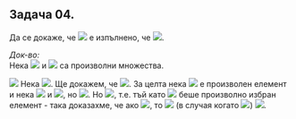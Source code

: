 ## Задача 04.

Да се докаже, че <img src="https://latex.codecogs.com/svg.latex?\Large&space;\forall{A,B,C}"> е изпълнено, че <img src="https://latex.codecogs.com/svg.latex?\Large&space;A\subseteq{B\cup{C}}\Leftrightarrow{A\setminus{B}}\subseteq{C}">.

*Док-во:*<br>
Нека <img src="https://latex.codecogs.com/svg.latex?\Large&space;A,B"> и <img src="https://latex.codecogs.com/svg.latex?\Large&space;C"> са произволни множества.

<img src="https://latex.codecogs.com/svg.latex?\Large&space;(\Rightarrow)"> Нека <img src="https://latex.codecogs.com/svg.latex?\Large&space;A\subseteq{B\cup{C}}">. Ще докажем, че <img src="https://latex.codecogs.com/svg.latex?\Large&space;A\setminus{B}\subseteq{C}">. За целта нека <img src="https://latex.codecogs.com/svg.latex?\Large&space;x"> е произволен елемент и нека <img src="https://latex.codecogs.com/svg.latex?\Large&space;x\in{A\setminus{B}}\stackrel{\text{def.}}{\Rightarrow}x\in{A}"> и <img src="https://latex.codecogs.com/svg.latex?\Large&space;x\notin{B}">, но <img src="https://latex.codecogs.com/svg.latex?\Large&space;A\subseteq{B\cup{C}}\Rightarrow{x\in{B\cup{C}}}">. Но <img src="https://latex.codecogs.com/svg.latex?\Large&space;x\notin{B}\Rightarrow{x\in{C}}">, т.е. тъй като <img src="https://latex.codecogs.com/svg.latex?\Large&space;x"> беше произволно избран елемент - така доказахме, че ако <img src="https://latex.codecogs.com/svg.latex?\Large&space;x\in{A\setminus{B}}">, то <img src="https://latex.codecogs.com/svg.latex?\Large&space;x\in{C}"> (в случая когато <img src="https://latex.codecogs.com/svg.latex?\Large&space;A\subseteq{B\cup{C}}">) <img src="https://latex.codecogs.com/svg.latex?\Large&space;\Rightarrow{A\setminus{B}}\subseteq{C}">.
